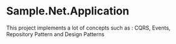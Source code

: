 # Sample.Net.Application
This project implements a lot of concepts such as : CQRS, Events, Repository Pattern and Design Patterns
